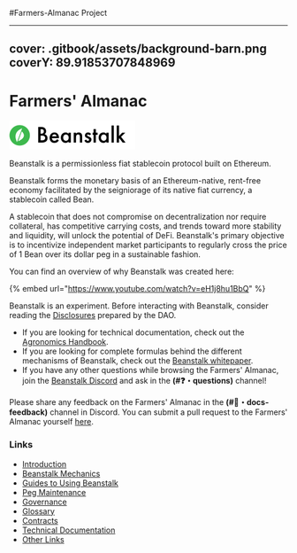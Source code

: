 #Farmers-Almanac Project

---
cover: .gitbook/assets/background-barn.png
coverY: 89.91853707848969
---

# Farmers' Almanac

![](.gitbook/assets/logo.png)

Beanstalk is a permissionless fiat stablecoin protocol built on Ethereum.

Beanstalk forms the monetary basis of an Ethereum-native, rent-free economy facilitated by the seigniorage of its native fiat currency, a stablecoin called Bean.

A stablecoin that does not compromise on decentralization nor require collateral, has competitive carrying costs, and trends toward more stability and liquidity, will unlock the potential of DeFi. Beanstalk's primary objective is to incentivize independent market participants to regularly cross the price of 1 Bean over its dollar peg in a sustainable fashion.

You can find an overview of why Beanstalk was created here:

{% embed url="https://www.youtube.com/watch?v=eH1j8hu1BbQ" %}

Beanstalk is an experiment. Before interacting with Beanstalk, consider reading the [Disclosures](disclosures.md) prepared by the DAO.

* If you are looking for technical documentation, check out the [Agronomics Handbook](https://docs.bean.money/developers).
* If you are looking for complete formulas behind the different mechanisms of Beanstalk, check out the [Beanstalk whitepaper](https://bean.money/beanstalk.pdf).
* If you have any other questions while browsing the Farmers' Almanac, join the [Beanstalk Discord](https://discord.gg/beanstalk) and ask in the **(#❓・questions)** channel!

Please share any feedback on the Farmers' Almanac in the **(#📜・docs-feedback)** channel in Discord. You can submit a pull request to the Farmers' Almanac yourself [here](https://github.com/BeanstalkFarms/Farmers-Almanac).

### Links

* [Introduction](introduction/why-beanstalk.md)
* [Beanstalk Mechanics](introduction/how-beanstalk-works.md)
* [Guides to Using Beanstalk](guides/directory.md)
* [Peg Maintenance](broken-reference)
* [Governance](governance/beanstalk/)
* [Glossary](protocol/glossary.md)
* [Contracts](protocol/contracts.md)
* [Technical Documentation](https://docs.bean.money/developers)
* [Other Links](community/links.md)
